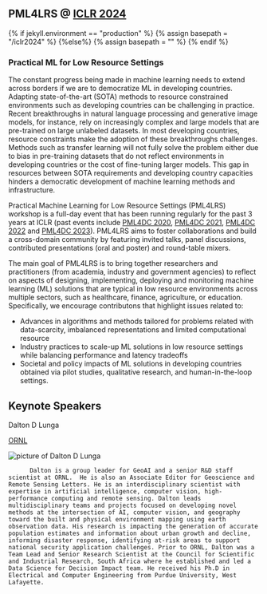 ##  PML4LRS @ <a target='_blank' href='https://iclr.cc/'> ICLR 2024</a>

{% if jekyll.environment  == "production" %}
        {% assign basepath = "/iclr2024" %}
        {%else%}
        {% assign basepath = "" %}
        {% endif %}

<!-- ## Practical ML for Low Resource Settings -->

### Practical ML for Low Resource Settings

<!--<div class="update">
        ICLR 2022 will be a fully virtual conference. While the details for remote presentation are being finalized, authors of accepted papers/posters are encouraged to view the <a href="https://iclr.cc/Conferences/2022/virtual"> ICLR virtual presentation guidelines here </a> .-->

       
The constant progress being made in machine learning needs to extend across borders if we are to democratize ML in developing countries. Adapting state-of-the-art (SOTA) methods to resource constrained environments such as developing countries can be challenging in practice. Recent breakthroughs in natural language processing and generative image models, for instance, rely on increasingly complex and large models that are pre-trained on large unlabeled datasets. In most developing countries, resource constraints make the adoption of these breakthroughs challenges. Methods such as transfer learning will not fully solve the problem either due to bias in pre-training datasets that do not reflect environments in developing countries or the cost of fine-tuning larger models. This gap in resources between SOTA requirements and developing country capacities hinders a democratic development of machine learning methods and infrastructure. 


Practical Machine Learning for Low Resource Settings (PML4LRS) workshop is a full-day event that has been running regularly for the past 3 years at ICLR (past events include <a href="https://pml4dc.github.io/iclr2020/" target="_blank">PML4DC 2020</a>, <a href="https://pml4dc.github.io/iclr2021/" target="_blank"> PML4DC 2021</a>, <a href="https://pml4dc.github.io/iclr2022/" target="_blank"> PML4DC 2022</a> and <a href="https://pml4dc.github.io/iclr2023/" target="_blank"> PML4DC 2023</a>). PML4LRS aims to foster collaborations and build a cross-domain community by featuring invited talks, panel discussions, contributed presentations (oral and poster) and round-table mixers. 


The main goal of PML4LRS is to bring together researchers and practitioners (from academia, industry and government agencies) to reflect on aspects of designing, implementing, deploying and monitoring machine learning (ML) solutions that are typical in low resource environments across multiple sectors, such as healthcare, finance, agriculture, or education. Specifically, we encourage contributons that highlight issues related to:
* Advances in algorithms and methods tailored for problems related with data-scarcity, imbalanced representations and limited computational resource
*  Industry practices to scale-up ML solutions in low resource settings while balancing performance and latency tradeoffs
* Societal and policy impacts of ML solutions in developing countries obtained via pilot studies, qualitative research, and human-in-the-loop settings.


## Keynote Speakers
<div>

 <div class="iblock headshotname"> Dalton D Lunga </div>
 <p><a href="https://www.ornl.gov/staff-profile/dalton-d-lunga" class="headshotaffiliation" target="_blank">ORNL</a></p>
 <div class="iblock headshotbox"> 
  <p><img src="{{basepath}}/images/speakers/Dalton.jpg" class="headshot" alt="picture of Dalton D Lunga"></p>
  <p align='justify'>

          Dalton is a group leader for GeoAI and a senior R&D staff scientist at ORNL.  He is also an Associate Editor for Geoscience and Remote Sensing Letters. He is an interdisciplinary scientist with expertise in artificial intelligence, computer vision, high-performance computing and remote sensing. Dalton leads multidisciplinary teams and projects focused on developing novel methods at the intersection of AI, computer vision, and geography toward the built and physical environment mapping using earth observation data. His research is impacting the generation of accurate population estimates and information about urban growth and decline, informing disaster response, identifying at-risk areas to support national security application challenges. Prior to ORNL, Dalton was a Team Lead and Senior Research Scientist at the Council for Scientific and Industrial Research, South Africa where he established and led a Data Science for Decision Impact team. He received his Ph.D in Electrical and Computer Engineering from Purdue University, West Lafayette.

  </p>
 </div>
<!--
 <br><br>

  <div class="iblock headshotname"> Aditya Grover </div>
 <p><a href="https://aditya-grover.github.io/" target="_blank">UCLA </a></p>
 <div class="iblock headshotbox"> 
  <p><img src="{{basepath}}/images/speakers/aditya.jpeg" class="headshot" alt="picture of Aditya"></p>
  <p align='justify'>
Aditya Grover is assistant professor of computer science at UCLA. He lead the Machine Intelligence (MINT) group, where we develop AI systems that can interact and reason with limited supervision. His current research is at the intersection of generative models and sequential decision making. On the applied side, He actively ground this research for developing systems and software for data-driven scientific discovery, particularly in climate and sustainability domains via the ML4Climate initiative.

Before joining UCLA, He spent a gap year as a research scientist in the Core ML team at FAIR, Meta. He completed His postdoctoral training at UC Berkeley (advisor: Pieter Abbeel), PhD at Stanford University (advisor: Stefano Ermon) and bachelors at IIT Delhi (co-advisors: Mausam, Parag Singla), all in computer science. During his PhD, He spent wonderful summers interning at Google Brain, Microsoft Research, and OpenAI.
  </p>
 </div>

 <br><br>
 <div class="iblock headshotname"> Georgina Curto Rex </div>
  <p><a href="https://www.georginacurto.com/" target="_blank">ND Technology Ethics Center, University of Notre Dame</a></p>
 <div class="iblock headshotbox"> 
  <p><img src="{{basepath}}/images/speakers/georgina.jpeg" class="headshot" alt="picture of georgina"></p>
  <p align ='justify'>
  Georgina is a Postdoctoral Fellow at the ND Technology Ethics Center (University of Notre Dame) and incoming faculty at the Lucy Family Institute for Data and Society.  She has the honor to Chair the IJCAI Symposia in the Global South and Co-Chair the AI & Social Good Special Track at the International Joint Conference on Artificial Intelligence (IJCAI'23). 

Focusing on issues of poverty mitigation, fairness and inclusion, she works on the design of AI socio-technical systems that provide new insights to counteract inequality, and more broadly, to advance interdisciplinary research towards the achievement of the UN Sustainable Development Goals (SDGs). 

She conduct research that contributes to the AI state of the art  in Natural Language Processing, Agent-Based Modeling, Social Networks and Machine Learning, with the ultimate goal to offer insights for innovative interventions to local and global challenges. Some of these lines of research were awarded Best AI for Good Project at the 31st International Joint Conference on Artificial Intelligence (IJCAI'22) and Outstanding Paper at the ACL (Association of Computational Linguistics) within the 7th Workshop on Online Abuse and Harms. 

  </p>
 </div>

  <!--
  <br><br>

 <div class="iblock headshotname"> Joshua Blumenstock </div>
  <p><a href="https://www.jblumenstock.com/" class="headshotaffiliation" target="_blank">University of California, Berkeley</a></p>
 <div class="iblock headshotbox"> 
  <p><img src="{{basepath}}/images/speakers/jos.jpg" class="headshot" alt="picture of Joshua"></p>
  <p align ='justify'>
   Joshua Blumenstock is a Chancellor’s Associate Professor at the U.C. Berkeley School of Information and the Goldman School of Public Policy. He is the Co-director of the Global Policy Lab and the Center for Effective Global Action. Blumenstock does research at the intersection of machine learning and empirical economics, and focuses on applications of novel data to global poverty and inequality. He has a Ph.D. in Information Science and a M.A. in Economics from U.C. Berkeley, and Bachelor’s degrees in Computer Science and Physics from Wesleyan University. He is a recipient of awards including the NSF CAREER award, the Intel Faculty Early Career Honor, and the U.C. Berkeley Chancellor's Award for Public Service. His work has appeared in general interest journals including Science, Nature, and Proceedings of the National Academy of Sciences,as well as top economics journals (e.g., the American Economic Review) and computer science conferences (e.g., ICML, KDD, AAAI, WWW, CHI).
  </p>
 </div>
 
   <br><br>

 <div class="iblock headshotname">Rose Nakasi </div>
  <p><a href="https://www.jblumenstock.com/" class="headshotaffiliation" target="_blank">Researcher, AI LAB, Makerere University</a></p>
 <div class="iblock headshotbox"> 
  <p><img src="{{basepath}}/images/speakers/Nakasi.jpg" class="headshot" alt="picture of Joshua"></p>
  <p align ='justify'>
  Rose Nakasi is a PhD Researcher of Computer Science at AI and Data Science Lab, Makerere University in Uganda as well as Chair for Topic Group AI-based detection of Malaria (TG-Malaria) at the ITU-Focus Group AI for Health (FGAI4H). Her research interests are in Artificial Intelligence and Data Science and particularly in the use of these for developing improved automated tools and techniques for diagnosis and prediction of Malaria in low resourced but highly endemic Countries.
  </p>
 </div>
  </div>

 



## Panelists
<div class="panelists">
<div>
  <div class="iblock headshotbox"> 
  <img src="{{basepath}}/images/speakers/jade.jpeg" class="headshot"  alt="picture of Jade">
  </div>
  <div class="iblock headshotname">Jade Abbott</div>
  <p><a href="https://www.jabbott.io" class="headshotaffiliation" target="_blank">lelapa.ai</a></p>
</div>


<div>
  <div class="iblock headshotbox"> 
  <p><img src="{{basepath}}/images/speakers/teka.jpeg" class="headshot"  alt="picture of teka"></p>
  </div>
  <div class="iblock headshotname">Asmelash Teka Hadgu </div>
  <p><a href="https://twitter.com/asmelashteka" class="headshotaffiliation" target="_blank">Lesan</a></p>
</div>
        

</div>

<div class="panelists">

<div>
  <div class="iblock headshotbox"> 
  <img src="{{basepath}}/images/speakers/paul.jpeg" class="headshot"  alt="picture of paul">
  </div>
  <div class="iblock headshotname">Paul Azunre</div>
  <p><a href="https://www.azunre.com/" class="headshotaffiliation" target="_blank">Ghana NLP</a></p>
</div>
        
<div>
   <div class="iblock headshotbox"> 
   <p><img src="{{basepath}}/images/speakers/timit.jpeg" class="headshot"  alt="picture of Timnit"></p>
   </div>
   <div class="iblock headshotname">Timnit Gebru</div>
   <p><a href="https://www.dair-institute.org/about" class="headshotaffiliation" target="_blank">DAIR</a></p>
 </div>
</div>
-->

